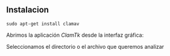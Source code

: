 ## Instalacion

````
sudo apt-get install clamav
````

Abrimos la aplicación *ClamTk* desde la interfaz gráfica:






Seleccionamos el directorio o el archivo que queremos analizar
